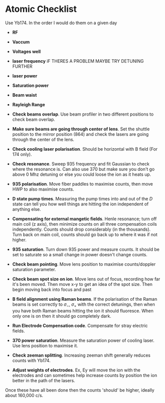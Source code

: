 # Atomic Checklist
Use Yb174. In the order I would do them on a given day
- **RF**
- **Vaccum**
- **Voltages well**
- **laser frequency** iF THERES A PROBLEM MAYBE TRY DETUNING FURTHER
- **laser power**
- **Saturation power**
- **Beam waist**
- **Rayleigh Range**

- **Check beams overlap**. Use beam profiler in two different positions to check beam overlap.
- **Make sure beams are going through center of lens**. Set the shuttle position to the mirror position (864) and check the lasers are going through the center of the lens.
- **Check cooling laser polarisation**. Should be horizontal with B field (For 174 only).
- **Check resonance**. Sweep 935 frequency and fit Gaussian to check where the resonance is. Can also use 370 but make sure you don't go above 0 Mhz detuning or else you could loose the ion as it heats up. 
- **935 polarisation**. Move fiber paddles to maximise counts, then move HWP to also maximise counts. 
- **D state pump times**. Measuring the pump times into and out of the $D$ state can tell you how well things are hitting the ion independent of anything else.
- **Compensating for external mangetic fields**. Henle resonance; turn off main coil (z axis), then minimize counts on all three compensation coils independently. Counts should drop considerably (in the thousands). Turn back on main coil, counts should go back up to where it was if not higher.
- **935 saturation**. Turn down 935 power and measure counts. It should be set to saturate so a small change in power doesn't change counts.
- **Check beam pointing**. Move lens position to maximise counts/doppler saturation parameter.
- **Check beam spot size on ion**. Move lens out of focus, recording how far it's been moved. Then move x-y to get an idea of the spot size. Then begin moving back into focus and past 
- **B field alignment using Raman beams**. If the polarisation of the Raman beams is set correctly to $\sigma_-$, $\sigma_+$ with the correct detunings, then when you have both Raman beams hitting the ion it should fluoresce. When only one is on then it should go completely dark. 
- **Run Electrode Compensation code**. Compensate for stray electric fields.
- **370 power saturation**. Measure the saturation power of cooling laser. Use lens position to maximise it.  
- **Check zeeman splitting**. Increasing zeeman shift generally reduces counts with Yb174.
- **Adjust weights of electrodes**. Ex, Ey will move the ion with the electrodes and can sometimes help increase counts by position the ion better in the path of the lasers.


Once these have all been done then the counts 'should' be higher, ideally about 160,000 c/s.